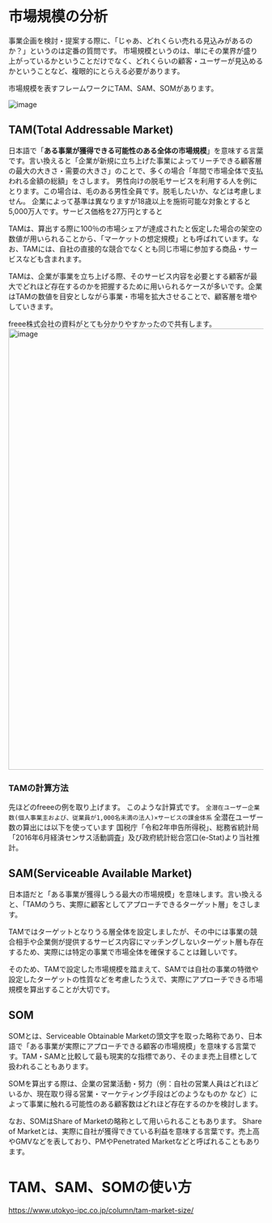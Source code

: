 # 市場規模の分析
事業企画を検討・提案する際に、「じゃあ、どれくらい売れる見込みがあるのか？」というのは定番の質問です。
市場規模というのは、単にその業界が盛り上がっているかということだけでなく、どれくらいの顧客・ユーザーが見込めるかということなど、複眼的にとらえる必要があります。

市場規模を表すフレームワークにTAM、SAM、SOMがあります。

![image](https://github.com/user-attachments/assets/4276b185-4d75-48c2-bc3e-447565032d22)

## TAM(Total Addressable Market)
日本語で「**ある事業が獲得できる可能性のある全体の市場規模**」を意味する言葉です。言い換えると「企業が新規に立ち上げた事業によってリーチできる顧客層の最大の大きさ・需要の大きさ」のことで、多くの場合「年間で市場全体で支払われる金額の総額」をさします。
男性向けの脱毛サービスを利用する人を例にとります。この場合は、毛のある男性全員です。脱毛したいか、などは考慮しません。
企業によって基準は異なりますが18歳以上を施術可能な対象とすると5,000万人です。サービス価格を27万円とすると

TAMは、算出する際に100％の市場シェアが達成されたと仮定した場合の架空の数値が用いられることから、「マーケットの想定規模」とも呼ばれています。なお、TAMには、自社の直接的な競合でなくとも同じ市場に参加する商品・サービスなども含まれます。

TAMは、企業が事業を立ち上げる際、そのサービス内容を必要とする顧客が最大でどれほど存在するのかを把握するために用いられるケースが多いです。企業はTAMの数値を目安としながら事業・市場を拡大させることで、顧客層を増やしていきます。

freee株式会社の資料がとても分かりやすかったので共有します。
<img width="871" alt="image" src="https://github.com/user-attachments/assets/934311c9-e46f-4677-8265-d31fa13c9806">

### TAMの計算方法
先ほどのfreeeの例を取り上げます。
このような計算式です。
`全潜在ユーザー企業数(個人事業主および、従業員が1,000名未満の法人)×サービスの課金体系`
全潜在ユーザー数の算出には以下を使っています
国税庁「令和2年申告所得税」、総務省統計局「2016年6月経済センサス活動調査」及び政府統計総合窓口(e-Stat)より当社推計。

## SAM(Serviceable Available Market)
日本語だと「ある事業が獲得しうる最大の市場規模」を意味します。言い換えると、「TAMのうち、実際に顧客としてアプローチできるターゲット層」をさします。

TAMではターゲットとなりうる層全体を設定しましたが、その中には事業の競合相手や企業側が提供するサービス内容にマッチングしないターゲット層も存在するため、実際には特定の事業で市場全体を確保することは難しいです。

そのため、TAMで設定した市場規模を踏まえて、SAMでは自社の事業の特徴や設定したターゲットの性質などを考慮したうえで、実際にアプローチできる市場規模を算出することが大切です。

## SOM
SOMとは、Serviceable Obtainable Marketの頭文字を取った略称であり、日本語で「ある事業が実際にアプローチできる顧客の市場規模」を意味する言葉です。TAM・SAMと比較して最も現実的な指標であり、そのまま売上目標として扱われることもあります。

SOMを算出する際は、企業の営業活動・努力（例：自社の営業人員はどれほどいるか、現在取り得る営業・マーケティング手段はどのようなものか など）によって事業に触れる可能性のある顧客数はどれほど存在するのかを検討します。

なお、SOMはShare of Marketの略称として用いられることもあります。 Share of Marketとは、実際に自社が獲得できている利益を意味する言葉です。売上高やGMVなどを表しており、PMやPenetrated Marketなどと呼ばれることもあります。

# TAM、SAM、SOMの使い方


https://www.utokyo-ipc.co.jp/column/tam-market-size/


